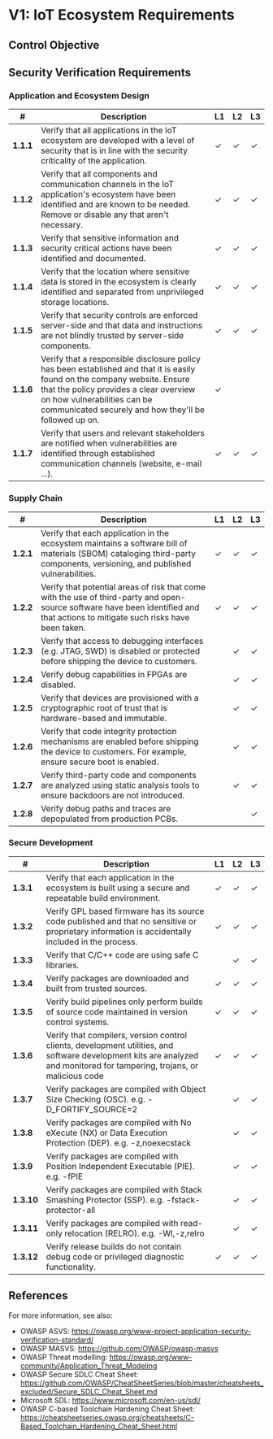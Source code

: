 # V1: IoT Ecosystem Requirements

## Control Objective

## Security Verification Requirements

### Application and Ecosystem Design

| # | Description | L1 | L2 | L3 |
| -- | ---------------------- | - | - | - |
| **1.1.1** | Verify that all applications in the IoT ecosystem are developed with a level of security that is in line with the security criticality of the application. | ✓ | ✓ | ✓ |
| **1.1.2** | Verify that all components and communication channels in the IoT application's ecosystem have been identified and are known to be needed. Remove or disable any that aren't necessary. | ✓ | ✓ | ✓ |
| **1.1.3** | Verify that sensitive information and security critical actions have been identified and documented. | ✓ | ✓ | ✓ |
| **1.1.4** | Verify that the location where sensitive data is stored in the ecosystem is clearly identified and separated from unprivileged storage locations. | ✓ | ✓ | ✓ |
| **1.1.5** | Verify that security controls are enforced server-side and that data and instructions are not blindly trusted by server-side components. | ✓ | ✓ | ✓ |
| **1.1.6** | Verify that a responsible disclosure policy has been established and that it is easily found on the company website. Ensure that the policy provides a clear overview on how vulnerabilities can be communicated securely and how they'll be followed up on. | ✓ | | |
| **1.1.7** | Verify that users and relevant stakeholders are notified when vulnerabilities are identified through established communication channels (website, e-mail ...). | ✓ | ✓ | ✓ |


### Supply Chain
| # | Description | L1 | L2 | L3 |
| -- | ---------------------- | - | - | - |
| **1.2.1** | Verify that each application in the ecosystem maintains a software bill of materials (SBOM) cataloging third-party components, versioning, and published vulnerabilities. | ✓ | ✓ | ✓ |
| **1.2.2** | Verify that potential areas of risk that come with the use of third-party and open-source software have been identified and that actions to mitigate such risks have been taken. | ✓ | ✓ | ✓ |
| **1.2.3** | Verify that access to debugging interfaces (e.g. JTAG, SWD) is disabled or protected before shipping the device to customers.   | | ✓ | ✓ |
| **1.2.4** | Verify debug capabilities in FPGAs are disabled. | | ✓ | ✓ |
| **1.2.5** | Verify that devices are provisioned with a cryptographic root of trust that is hardware-based and immutable. | | ✓ | ✓ |
| **1.2.6** | Verify that code integrity protection mechanisms are enabled before shipping the device to customers. For example, ensure secure boot is enabled. | | ✓ | ✓ |
| **1.2.7** | Verify third-party code and components are analyzed using static analysis tools to ensure backdoors are not introduced. | | ✓ | ✓ |
| **1.2.8** | Verify debug paths and traces are depopulated from production PCBs. | | | ✓ |

### Secure Development

| # | Description | L1 | L2 | L3 |
| -- | ---------------------- | - | - | - |
| **1.3.1** | Verify that each application in the ecosystem is built using a secure and repeatable build environment. | ✓ | ✓ | ✓ |
| **1.3.2** | Verify GPL based firmware has its source code published and that no sensitive or proprietary information is accidentally included in the process. | ✓ | ✓ | ✓ |
| **1.3.3** | Verify that C/C++ code are using safe C libraries. | | ✓ | ✓ |
| **1.3.4** | Verify packages are downloaded and built from trusted sources. | ✓ | ✓ | ✓ |
| **1.3.5** | Verify build pipelines only perform builds of source code maintained in version control systems. | ✓ | ✓ | ✓ |
| **1.3.6** | Verify that compilers, version control clients, development utilities, and software development kits are analyzed and monitored for tampering, trojans, or malicious code | ✓ | ✓ | ✓ |
| **1.3.7** | Verify packages are compiled with Object Size Checking (OSC). e.g. -D_FORTIFY_SOURCE=2 | | ✓ | ✓ |
| **1.3.8** | Verify packages are compiled with No eXecute (NX) or Data Execution Protection (DEP). e.g. -z,noexecstack | | ✓ | ✓ |
| **1.3.9** | Verify packages are compiled with Position Independent Executable (PIE). e.g. -fPIE | | ✓ | ✓ |
| **1.3.10** | Verify packages are compiled with Stack Smashing Protector (SSP). e.g. -fstack-protector-all | | ✓ | ✓ |
| **1.3.11** | Verify packages are compiled with read-only relocation (RELRO). e.g. -Wl,-z,relro | | ✓ | ✓ |
| **1.3.12** | Verify release builds do not contain debug code or privileged diagnostic functionality. | ✓ | ✓ | ✓ |

## References
For more information, see also: 
- OWASP ASVS: <https://owasp.org/www-project-application-security-verification-standard/> 
- OWASP MASVS: <https://github.com/OWASP/owasp-masvs> 
- OWASP Threat modelling: <https://owasp.org/www-community/Application_Threat_Modeling>
- OWASP Secure SDLC Cheat Sheet: <https://github.com/OWASP/CheatSheetSeries/blob/master/cheatsheets_excluded/Secure_SDLC_Cheat_Sheet.md>
- Microsoft SDL: <https://www.microsoft.com/en-us/sdl/>
- OWASP C-based Toolchain Hardening Cheat Sheet: <https://cheatsheetseries.owasp.org/cheatsheets/C-Based_Toolchain_Hardening_Cheat_Sheet.html>
